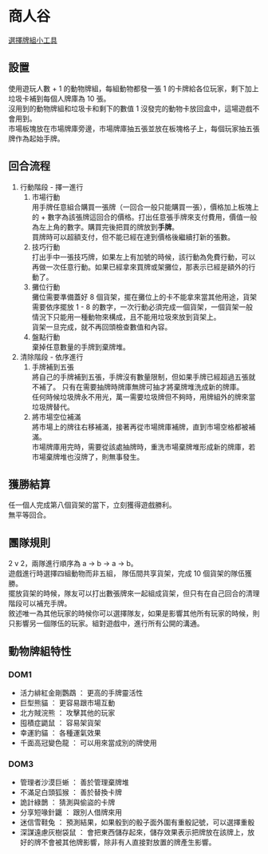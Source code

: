 # 商人谷

[選擇牌組小工具](https://snowdaledesign.fi/deck-selection-tool/)
  
## 設置

使用遊玩人數 + 1 的動物牌組，每組動物都發一張 1 的卡牌給各位玩家，剩下加上垃圾卡補到每個人牌庫為 10 張。  
沒用到的動物牌組和垃圾卡和剩下的數值 1 沒發完的動物卡放回盒中，這場遊戲不會用到。  
市場板塊放在市場牌庫旁邊，市場牌庫抽五張並放在板塊格子上，每個玩家抽五張牌作為起始手牌。  

## 回合流程
1. 行動階段 - 擇一進行  
    1. 市場行動  
    用手牌任意組合購買一張牌（一回合一般只能購買一張），價格加上板塊上的 + 數字為該張牌這回合的價格。打出任意張手牌來支付費用，價值一般為左上角的數字。購買完後把買的牌放到**手牌**。  
    買牌時可以超額支付，但不能已經在達到價格後繼續打新的張數。
    2. 技巧行動   
    打出手中一張技巧牌，如果左上有加號的時候，該行動為免費行動，可以再做一次任意行動。如果已經拿來買牌或架攤位，那表示已經是額外的行動了。  
    3. 攤位行動   
    攤位需要準備蓋好 8 個貨架，擺在攤位上的卡不能拿來當其他用途，貨架需要依序擺放 1 - 8 的數字，一次行動必須完成一個貨架，一個貨架一般情況下只能用一種動物來構成，且不能用垃圾來放到貨架上。  
    貨架一旦完成，就不再回頭檢查數值和內容。  
    4. 盤點行動   
    棄掉任意數量的手牌到棄牌堆。  
2. 清除階段 - 依序進行  
    1. 手牌補到五張  
    將自己的手牌補到五張，手牌沒有數量限制，但如果手牌已經超過五張就不補了。
    只有在需要抽牌時牌庫無牌可抽才將棄牌堆洗成新的牌庫。  
    任何時候垃圾牌永不用光，萬一需要垃圾牌但不夠時，用牌組外的牌來當垃圾牌替代。  
    2. 將市場空位補滿  
    將市場上的牌往右移補滿，接著再從市場牌庫補牌，直到市場空格都被補滿。  
    市場牌庫用完時，需要從該處抽牌時，重洗市場棄牌堆形成新的牌庫，若市場棄牌堆也沒牌了，則無事發生。  

## 獲勝結算
任一個人完成第八個貨架的當下，立刻獲得遊戲勝利。  
無平等回合。  

## 團隊規則
2 v 2，兩隊進行順序為 a -> b -> a -> b。  
遊戲進行時選擇四組動物而非五組，
隊伍間共享貨架，完成 10 個貨架的隊伍獲勝。  
擺放貨架的時候，隊友可以打出數張牌來一起組成貨架，但只有在自己回合的清理階段可以補充手牌。  
敘述唯一為其他玩家的時候你可以選擇隊友，如果是影響其他所有玩家的時候，則只影響另一個隊伍的玩家。組對遊戲中，進行所有公開的溝通。  

## 動物牌組特性
### DOM1
- 活力緋紅金剛鸚鵡 ： 更高的手牌靈活性
- 巨型熊貓 ： 更容易跟市場互動
- 北方賊浣熊 ： 攻擊其他的玩家
- 囤積症鼯鼠 ： 容易架貨架
- 幸運豹貓 ： 各種運氣效果
- 千面高冠變色龍 ： 可以用來當成別的牌使用
### DOM3
- 管理者沙漠巨蜥 ： 善於管理棄牌堆
- 不滿足白頭狐猴 ： 善於替換卡牌
- 詭計綠鵲 ： 猜測與偷盜的卡牌
- 分享短喙針鼴 ： 跟別人借牌來用
- 迷信雪鞋兔 ： 預測結果，如果骰到的骰子面外圍有重骰記號，可以選擇重骰
- 深謀遠慮灰樹袋鼠 ： 會把東西儲存起來，儲存效果表示把牌放在該牌上，放好的牌不會被其他牌影響，除非有人直接對放置的牌產生影響。